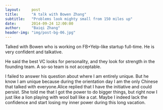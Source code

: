 ```yaml
---
layout:     post
title:      "A talk with Bowen Zhang"
subtitle:   "Problems look mighty small from 150 miles up"
date:       2014-09-24 12:00:00
author:     "Baiqi Zhang"
header-img: "img/post-bg-06.jpg"
---
```


<p>Talked with Bowen who is working on FB+Yelp-like startup full-time. He is very confident and talkative.  </p>

<p>He said the best VC looks for personality, and they look for strength in the founding team. A so-so team is not acceptable. </p>

<p>I failed to answer his question about where I am entirely unique. But he know I am unique because during the orientation day I am the only Chinese that talked with everyone.Alice replied that I have the initiative and could persist. She told me that I got the power to do bigger things, but right now I just like a lion playing with wool ball like a cat. Maybe I indeed lack the confidence and start losing my inner power during this long vacation.</p>

<!-- <h2 class="section-heading">The Final Frontier</h2>

<p>There can be no thought of finishing for ‘aiming for the stars.’ Both figuratively and literally, it is a task to occupy the generations. And no matter how much progress one makes, there is always the thrill of just beginning.</p>

<p>There can be no thought of finishing for ‘aiming for the stars.’ Both figuratively and literally, it is a task to occupy the generations. And no matter how much progress one makes, there is always the thrill of just beginning.</p>

<blockquote>The dreams of yesterday are the hopes of today and the reality of tomorrow. Science has not yet mastered prophecy. We predict too much for the next year and yet far too little for the next ten.</blockquote>

<p>Spaceflights cannot be stopped. This is not the work of any one man or even a group of men. It is a historical process which mankind is carrying out in accordance with the natural laws of human development.</p>

<h2 class="section-heading">Reaching for the Stars</h2>

<p>As we got further and further away, it [the Earth] diminished in size. Finally it shrank to the size of a marble, the most beautiful you can imagine. That beautiful, warm, living object looked so fragile, so delicate, that if you touched it with a finger it would crumble and fall apart. Seeing this has to change a man.</p>

<a href="#">
    <img src="{{ site.baseurl }}/img/post-sample-image.jpg" alt="Post Sample Image">
</a>
<span class="caption text-muted">To go places and do things that have never been done before – that’s what living is all about.</span>

<p>Space, the final frontier. These are the voyages of the Starship Enterprise. Its five-year mission: to explore strange new worlds, to seek out new life and new civilizations, to boldly go where no man has gone before.</p>

<p>As I stand out here in the wonders of the unknown at Hadley, I sort of realize there’s a fundamental truth to our nature, Man must explore, and this is exploration at its greatest.</p>

<p>Placeholder text by <a href="http://spaceipsum.com/">Space Ipsum</a>. Photographs by <a href="https://www.flickr.com/photos/nasacommons/">NASA on The Commons</a>.</p> -->
